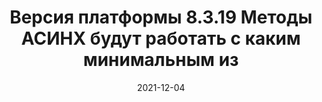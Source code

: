 ---
date: 2021-12-04
guid: 868de284-ba32-44c7-ab5e-5d8c12f9ce7d
title: Версия платформы 8.3.19 Методы АСИНХ будут работать с каким минимальным из
question: |
    Версия платформы 8.3.19  
    Методы АСИНХ будут работать с каким минимальным из перечисленных режимов совместимости конфигурации?
options:
    - 8.3.18
    - 8.3.17
    - 8.3.16
    - 8.3.15
    - 8.3.10
    - 8.2.16
    - '8.1'
correct: 6
explanation: |
    Обычно говорят про минимальный режим совместимости 8.3.18.  
    Так указано в справке  
    Вот только реально асинх работает даже на минимальном режиме 8.1  
tags:
    - async
source: https://t.me/JuniorOneS/272
---